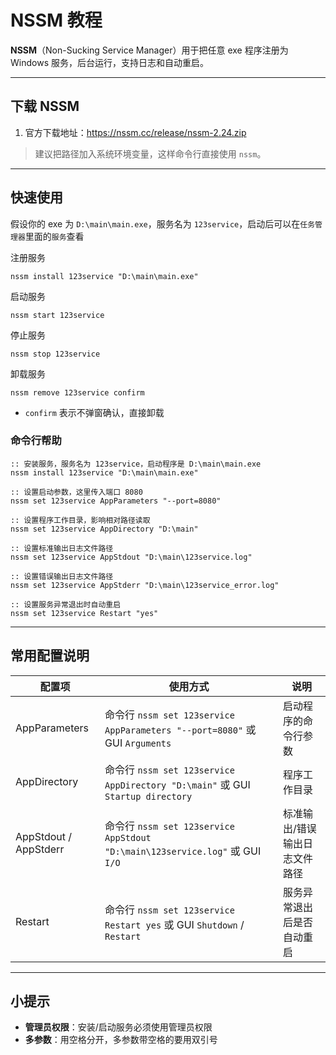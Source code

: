 # NSSM 教程

**NSSM**（Non-Sucking Service Manager）用于把任意 exe 程序注册为 Windows 服务，后台运行，支持日志和自动重启。

---

## 下载 NSSM

1. 官方下载地址：https://nssm.cc/release/nssm-2.24.zip

> 建议把路径加入系统环境变量，这样命令行直接使用 `nssm`。

---

##  快速使用

假设你的 exe 为 `D:\main\main.exe`，服务名为 `123service`，启动后可以在`任务管理器`里面的`服务`查看

注册服务
```
nssm install 123service "D:\main\main.exe"
```
启动服务
```
nssm start 123service
```
停止服务
```
nssm stop 123service
```
卸载服务
```
nssm remove 123service confirm
```
- `confirm` 表示不弹窗确认，直接卸载

### 命令行帮助

```
:: 安装服务，服务名为 123service，启动程序是 D:\main\main.exe
nssm install 123service "D:\main\main.exe"

:: 设置启动参数，这里传入端口 8080
nssm set 123service AppParameters "--port=8080"

:: 设置程序工作目录，影响相对路径读取
nssm set 123service AppDirectory "D:\main"

:: 设置标准输出日志文件路径
nssm set 123service AppStdout "D:\main\123service.log"

:: 设置错误输出日志文件路径
nssm set 123service AppStderr "D:\main\123service_error.log"

:: 设置服务异常退出时自动重启
nssm set 123service Restart "yes"
```

---

## 常用配置说明

| 配置项           | 使用方式 | 说明 |
|-----------------|---------|------|
| AppParameters    | 命令行 `nssm set 123service AppParameters "--port=8080"` 或 GUI `Arguments` | 启动程序的命令行参数 |
| AppDirectory     | 命令行 `nssm set 123service AppDirectory "D:\main"` 或 GUI `Startup directory` | 程序工作目录 |
| AppStdout / AppStderr | 命令行 `nssm set 123service AppStdout "D:\main\123service.log"` 或 GUI `I/O` | 标准输出/错误输出日志文件路径 |
| Restart          | 命令行 `nssm set 123service Restart yes` 或 GUI `Shutdown` / `Restart` | 服务异常退出后是否自动重启 |

---

## 小提示

- **管理员权限**：安装/启动服务必须使用管理员权限
- **多参数**：用空格分开，多参数带空格的要用双引号

